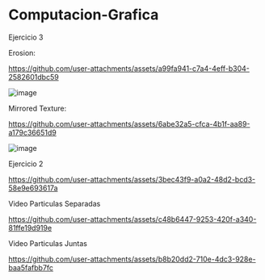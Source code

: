 # Computacion-Grafica
Ejercicio 3

Erosion:

https://github.com/user-attachments/assets/a99fa941-c7a4-4eff-b304-2582601dbc59

![image](https://github.com/user-attachments/assets/5bf7c127-c86f-4590-99d4-ae285cea8ebe)


Mirrored Texture:


https://github.com/user-attachments/assets/6abe32a5-cfca-4b1f-aa89-a179c36651d9


![image](https://github.com/user-attachments/assets/09e9ef6e-bc6e-49ec-a4a5-cd1d5092e403)



Ejercicio 2



https://github.com/user-attachments/assets/3bec43f9-a0a2-48d2-bcd3-58e9e693617a



Video Particulas Separadas

https://github.com/user-attachments/assets/c48b6447-9253-420f-a340-81ffe19d919e

Video Particulas Juntas

https://github.com/user-attachments/assets/b8b20dd2-710e-4dc3-928e-baa5fafbb7fc

